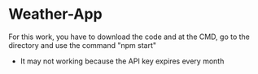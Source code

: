 # Weather-App
For this work, you have to download the code and at the CMD, go to the directory and use the command "npm start"
* It may not working because the API key expires every month
